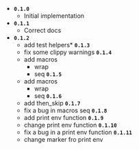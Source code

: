 * **`0.1.0`**
    * Initial implementation 
* **`0.1.1`**
  * Correct docs
* **`0.1.2`**
  * add test helpers* 
**`0.1.3`**
  * fix some clippy warnings
**`0.1.4`**
  * add macros 
    * wrap
    * seq
**`0.1.5`**
  * add macros 
    * wrap
    * seq
**`0.1.6`**
  * add then_skip
**`0.1.7`**
  * fix a bug in macros seq
**`0.1.8`**
  * add print env function
**`0.1.9`**
  * change print env function
**`0.1.10`**
  * fix a bug  in a print env function
**`0.1.11`**
  * change marker fro print env
 